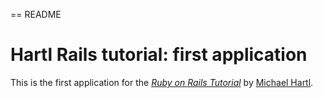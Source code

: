 == README

# Hartl Rails tutorial: first application

This is the first application for the
[*Ruby on Rails Tutorial*](http://railstutorial.org/)
by [Michael Hartl](http://michaelhartl.com/).
